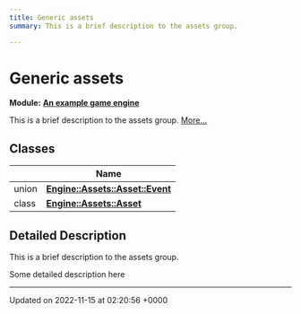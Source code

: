 ```yaml
---
title: Generic assets
summary: This is a brief description to the assets group. 

---
```


# Generic assets

**Module:** **[An example game engine](/modules/group__Engine.md)**

This is a brief description to the assets group.  [More...](#detailed-description)

## Classes

|                | Name           |
| -------------- | -------------- |
| union | **[Engine::Assets::Asset::Event](/classes/unionEngine_1_1Assets_1_1Asset_1_1Event.md)**  |
| class | **[Engine::Assets::Asset](/classes/classEngine_1_1Assets_1_1Asset.md)**  |

## Detailed Description

This is a brief description to the assets group. 

Some detailed description here 






-------------------------------

Updated on 2022-11-15 at 02:20:56 +0000